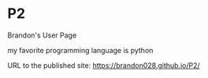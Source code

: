 # P2

Brandon's User Page

my favorite programming language is python

URL to the published site: https://brandon028.github.io/P2/

